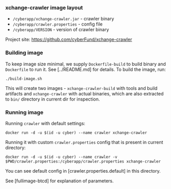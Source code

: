 ### xchange-crawler image layout

* `/cyberapp/xchange-crawler.jar`  - crawler binary
* `/cyberapp/crawler.properties`   - config file
* `/cyberapp/VERSION`              - version of crawler binary

Project site: https://github.com/cyberFund/xchange-crawler

### Building image

To keep image size minimal, we supply `Dockerfile-build`
to build binary and `Dockerfile` to run it. See
[../README.md] for details. To build the image, run:

    ./build-image.sh

This will create two images - `xchange-crawler-build` with
tools and build artifacts and `xchange-crawler` with
actual binaries, which are also extracted to `bin/`
directory in current dir for inspection.

### Running image

Running `crawler` with default settings:

    docker run -d -u $(id -u cyber) --name crawler xchange-crawler

Running it with custom `crawler.properties` config that is
present in current directory:

    docker run -d -u $(id -u cyber) --name crawler -v $PWD/crawler.properties:/cyberapp/crawler.properties xchange-crawler

You can see default config in [crawler.properties.default]
in this directory.

See [fullimage-btcd] for explanation of parameters.
